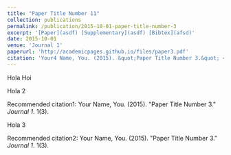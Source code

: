 ```yaml
---
title: "Paper Title Number 11"
collection: publications
permalink: /publication/2015-10-01-paper-title-number-3
excerpt: '[Paper](asdf) [Supplementary](asdf) [Bibtex](afsd)' 
date: 2015-10-01
venue: 'Journal 1'
paperurl: 'http://academicpages.github.io/files/paper3.pdf'
citation: 'Your4 Name, You. (2015). &quot;Paper Title Number 3.&quot; <i>Journal 1</i>. 1(3).'
---
```

Hola Hoi



Hola 2<p>Recommended citation1: Your Name, You. (2015). "Paper Title Number 3." <i>Journal 1</i>. 1(3).</p>
Hola 3<p>Recommended citation2: Your Name, You. (2015). "Paper Title Number 3." <i>Journal 1</i>. 1(3).</p>
